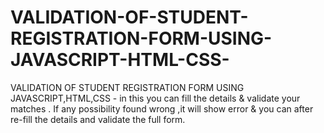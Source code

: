 # VALIDATION-OF-STUDENT-REGISTRATION-FORM-USING-JAVASCRIPT-HTML-CSS-
VALIDATION OF STUDENT REGISTRATION FORM USING JAVASCRIPT,HTML,CSS - in this you can fill the details  &amp; validate your matches . If any possibility found wrong ,it will show error &amp; you can after re-fill the details and validate the full form.
